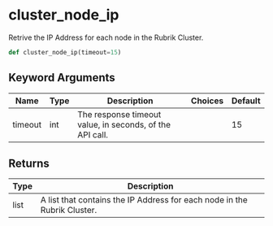 # cluster_node_ip

Retrive the IP Address for each node in the Rubrik Cluster.
```py
def cluster_node_ip(timeout=15)
```

## Keyword Arguments
| Name        | Type | Description                                                                 | Choices | Default |
|-------------|------|-----------------------------------------------------------------------------|---------|---------|
| timeout  | int  | The response timeout value, in seconds, of the API call.  |         |    15     |

## Returns
| Type | Description                                                                                   |
|------|-----------------------------------------------------------------------------------------------|
| list  | A list that contains the IP Address for each node in the Rubrik Cluster. |
